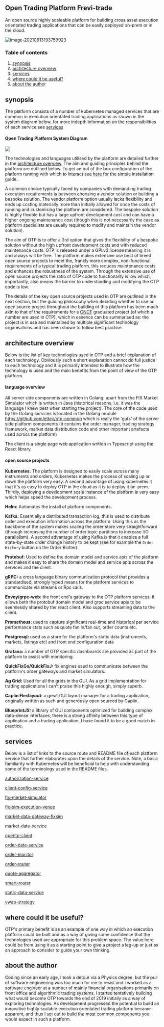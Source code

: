 ## Open Trading Platform Frevi-trade

An open source highly scaleable platform for building cross asset execution orientated trading applications that can be easily deployed on-prem or in the cloud.

![image-20210913193759923](react-frontend-screenshot.png)



### Table of contents
1. [synopsis](#synopsis)
2. [architecture overview](#architectureoverview)
3. [services](#services)
4. [where could it be useful?](#wherecoulditbeuseful)
5. [about the author](#abouttheauthor)

## synopsis <a name="synopsis"></a>

The platform consists of a number of kubernetes managed services that are common in execution orientated trading applications as shown in the system diagram below, for more indepth information on the responsibilities of each service see  [services](#services) 

#### Open Trading Platform System Diagram

![](otp-system-diagram.png)



The technologies and languages utilised by the platform are detailed further in the [architecture overview](#architectureoverview).  The aim and guiding principles behind the platform are outlined below.  To get an out of the box configuration of the platform running with which to interact see [here](https://github.com/ettec/open-trading-platform/blob/master/install/README.md) for the simple installation guide.

A common choice typically faced by companies with demanding trading execution requirements  is between choosing a vendor solution or building a bespoke solution.  The vendor platform option usually lacks flexibility and ends up costing materially more than initially allowed for once the costs of running and customising the platform are considered.  The bespoke solution is highly flexible but has a large upfront development cost and can have a higher ongoing maintenance cost (though this is not necessarily the case as platform specialists are usually required to modify and maintain the vendor solution). 

The aim of OTP is to offer a 3rd option that gives the flexibility of a bespoke solution without the high upfront development costs and with reduced maintenance costs.  OTP is released under a GPLv3 license meaning it is and always will be free.  The platform makes extensive use best of breed open source projects to meet the, frankly more complex, non-functional requirements of a typical trading platform, this reduces maintenance costs and enhances the robustness of the system.  Through the extensive use of open source projects the ratio of OTP code to functionality is low which, importantly, also means the barrier to understanding and modifying the OTP code is low.

The details of the key open source projects used in OTP are outlined in the next section, but the guiding philosophy when deciding whether to use an open source project throughout the building of this platform has been much akin to that of the requirements for a [CNCF](https://www.cncf.io/) graduated project (of which a number are used in OTP), which in essence can be summarised as:  the project is in use and maintained by multiple significant technology organisations and has been shown to follow best practice.  



## architecture overview <a name="architectureoverview"></a>

Below is the list of key technologies used in OTP and a brief explanation of each technology.  Obviously such a short explanation cannot do full justice to each technology and it is primarily intended to illustrate how the technology is used and the main benefits from the point of view of the OTP platform.

#### language overview

All server side components are written in Golang, apart from the FIX Market Simulator which is written in Java (historical reasons, i.e. it was the language I knew best when starting the project).  The core of the code used by the Golang services is located in the Golang module  https://github.com/ettec/otp-common which is really the 'guts' of the server side platform components (it contains the order manager, trading strategy framework, market data distribution code and other important artefacts used across the platform) 

The client is a single page web application written in Typescript using the React library.  

#### open source projects

**Kubernetes:** The platform is designed to easily scale across many instruments and orders, Kubernetes makes the process of scaling up or down the platform very easy.  A second advantage of using kubernetes it that it's as easy to deploy OTP in the cloud as it is to deploy it on-prem.   Thirdly, deploying a development scale instance of the platform is very easy which helps speed the development process.

**Helm:** Automates the install of platform components.

**Kafka:** Essentially a distributed transaction log, this is used to distribute order and execution information across the platform.  Using this as the backbone of the system makes scaling the order store very straightforward (through increasing the number of order topic partitions to increase I/O parallelism).  A second advantage of using Kafka is that it enables a full state-by-state order change history to be kept (see for example the `Order History` button on the Order Blotter).

**Protobuf:** Used to define the domain model and service apis of the platform and makes it easy to share the domain model and service apis across the services and the client.

**gRPC:**  a cross language binary communication protocol that provides a standardised, strongly typed means for the platform services to communicate via streams or Rpc calls.

**Envoy/grpc-web:**  the front end's gateway to the OTP platform services.  It allows both the protobuf domain model and grpc service apis to be seemlessly shared by the react client.  Also supports streaming data to the client. 

**Prometheus:**  used to capture significant real-time and historical per service performance stats such as quote fan in/fan out, order counts etc. 

**Postgresql:** used as a store for the platform's static data (instruments, markets, listings etc) and front end configuration data

**Grafana:**  a number of OTP specific dashboards are provided as part of the platform to assist with monitoring.

**QuickFixGo/QuickFixJ:** fix engines used to communicate between the platform's order gateways and market simulators.

**Ag Grid:** Used for all the grids in the GUI.  As a grid implementation for trading applications I can't praise this highly enough, simply superb.  

**Caplin Flexlayout:** a great GUI layout manager for a trading application, originally written as such and generously open sourced by Caplin.

**BlueprintJS:**  a library of GUI components optimized for building complex data-dense interfaces; there is a strong affinity between this type of application and a trading application, I have found it to be a good match in practice.



## services  <a name="services"></a>

Below is a list of links to the  source route and README file of each platform service that further elaborates upon the details of the service.  Note, a basic familiarity with Kubernetes will be beneficial to help with understanding some of the terminology used in the README files.

[authorization-service](https://github.com/ettec/open-trading-platform/blob/master/go/authorization-service)

[client-config-service](https://github.com/ettec/open-trading-platform/blob/master/go/client-config-service)

[fix-market-simulator](https://github.com/ettec/open-trading-platform/blob/master/java/fixmarketsimulator)

[fix-sim-execution-venue](https://github.com/ettec/open-trading-platform/blob/master/go/execution-venues/fix-sim-execution-venue)

[market-data-gateway-fixsim](https://github.com/ettec/open-trading-platform/blob/master/go/market-data/market-data-gateway-fixsim)

[market-data-service](https://github.com/ettec/open-trading-platform/blob/master/go/market-data/market-data-service)

[opentp-client](https://github.com/ettec/open-trading-platform/blob/master/react/opentp-client)

[order-data-service](https://github.com/ettec/open-trading-platform/blob/master/go/order-data-service)

[order-monitor](https://github.com/ettec/open-trading-platform/blob/master/go/order-monitor)

[order-router](https://github.com/ettec/open-trading-platform/blob/master/go/execution-venues/order-router)

[quote-aggregator](https://github.com/ettec/open-trading-platform/tree/master/go/market-data/quote-aggregator)

[smart-router](https://github.com/ettec/open-trading-platform/tree/master/go/execution-venues/smart-router)

[static-data-service](https://github.com/ettec/open-trading-platform/blob/master/go/static-data-service)

[vwap-strategy](https://github.com/ettec/open-trading-platform/blob/master/go/execution-venues/vwap-strategy)

## where could it be useful?  <a name="wherecoulditbeuseful"></a>

OTP's primary benefit is as an example of one way in which an execution platform could be built and as a way of giving some confidence that the technologies used are appropriate for this problem space.  The value here could be from using it as a starting point to give a project a leg-up or just as an approach to consider to guide your own thinking.  

## about the author <a name="abouttheauthor"></a>

Coding since an early age, I took a detour via a Physics degree, but the pull of software engineering was too much for me to resist and I worked as a software engineer at a number of mainly financial organisations primarily on front office and algorithmic trading systems.   I started tentatively building what would become OTP towards the end of 2019 initially as a way of exploring technologies.  As development progressed the potential to build an innovative highly scalable execution orientated trading platform became apparent, and thus I set out to build the most common components you would expect in such a platform. 

